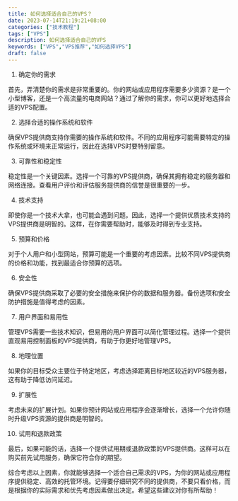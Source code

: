 ```yaml
---
title: 如何选择适合自己的VPS？
date: 2023-07-14T21:19:21+08:00
categories: ["技术教程"]
tags: ["VPS"]
description: 如何选择适合自己的VPS
keywords: ["VPS","VPS推荐","如何选择VPS"]
draft: false
---
```


1. 确定你的需求

首先，弄清楚你的需求是非常重要的。你的网站或应用程序需要多少资源？是一个小型博客，还是一个高流量的电商网站？通过了解你的需求，你可以更好地选择合适的VPS配置。

2. 选择合适的操作系统和软件

确保VPS提供商支持你需要的操作系统和软件。不同的应用程序可能需要特定的操作系统或环境来正常运行，因此在选择VPS时要特别留意。

3. 可靠性和稳定性

稳定性是一个关键因素。选择一个可靠的VPS提供商，确保其拥有稳定的服务器和网络连接。查看用户评价和评估服务提供商的信誉是很重要的一步。

4. 技术支持

即使你是一个技术大拿，也可能会遇到问题。因此，选择一个提供优质技术支持的VPS提供商是明智的。这样，在你需要帮助时，能够及时得到专业支持。

5. 预算和价格

对于个人用户和小型网站，预算可能是一个重要的考虑因素。比较不同VPS提供商的价格和功能，找到最适合你预算的选项。

6. 安全性

确保VPS提供商采取了必要的安全措施来保护你的数据和服务器。备份选项和安全防护措施是值得考虑的因素。

7. 用户界面和易用性

管理VPS需要一些技术知识，但易用的用户界面可以简化管理过程。选择一个提供直观易用控制面板的VPS提供商，有助于你更好地管理VPS。

8. 地理位置

如果你的目标受众主要位于特定地区，考虑选择距离目标地区较近的VPS服务器，这有助于降低访问延迟。

9. 扩展性

考虑未来的扩展计划。如果你预计网站或应用程序会逐渐增长，选择一个允许你随时升级VPS资源的提供商是明智的。

10. 试用和退款政策

最后，如果可能的话，选择一个提供试用期或退款政策的VPS提供商。这样可以在购买前先试用服务，确保它符合你的期望。

综合考虑以上因素，你就能够选择一个适合自己需求的VPS，为你的网站或应用程序提供稳定、高效的托管环境。记得要仔细研究不同的提供商，不要只看价格，而是根据你的实际需求和优先考虑因素做出决定。希望这些建议对你有所帮助！